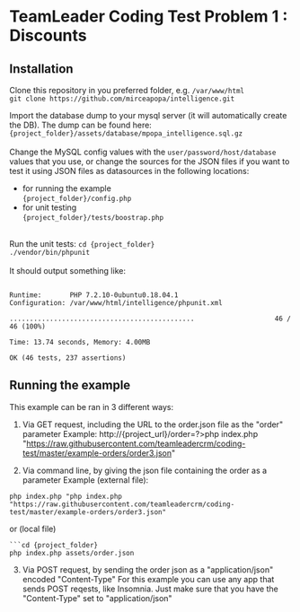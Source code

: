 # TeamLeader Coding Test Problem 1 : Discounts

## Installation
Clone this repository in you preferred folder, e.g. `/var/www/html`<br>
`git clone https://github.com/mirceapopa/intelligence.git`<br>

Import the database dump to your mysql server (it will automatically create the DB). The dump can be found here:<br>
`{project_folder}/assets/database/mpopa_intelligence.sql.gz`
<br><br>
Change the MySQL config values with the `user/password/host/database` values that you use, or change the sources for the JSON files if you want to test it using JSON files as datasources in the following locations:<br>
- for running the example<br>
`{project_folder}/config.php`<br>
- for unit testing <br>
`{project_folder}/tests/boostrap.php`<br><br>

Run the unit tests:
`cd {project_folder}`<br>
`./vendor/bin/phpunit`<br><br>
It should output something like:<br>
```PHPUnit 7.5.2 by Sebastian Bergmann and contributors.

Runtime:       PHP 7.2.10-0ubuntu0.18.04.1
Configuration: /var/www/html/intelligence/phpunit.xml

..............................................                    46 / 46 (100%)

Time: 13.74 seconds, Memory: 4.00MB

OK (46 tests, 237 assertions)
```
## Running the example
This example can be ran in 3 different ways:
1. Via GET request, including the URL to the order.json file as the "order" parameter
Example: http://{project_url}/order=?>php index.php "https://raw.githubusercontent.com/teamleadercrm/coding-test/master/example-orders/order3.json"

2. Via command line, by giving the json file containing the order as a parameter
Example (external file):
```cd {project_folder}
php index.php "php index.php "https://raw.githubusercontent.com/teamleadercrm/coding-test/master/example-orders/order3.json"
```
or (local file)
```
```cd {project_folder}
php index.php assets/order.json
```

3. Via POST request, by sending the order json as a "application/json" encoded "Content-Type"
For this example you can use any app that sends POST reqests, like Insomnia. Just make sure that you have the "Content-Type" set to "application/json"
